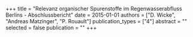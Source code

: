 +++
title = "Relevanz organischer Spurenstoffe im Regenwasserabfluss Berlins - Abschlussbericht"
date = 2015-01-01
authors = ["D. Wicke", "Andreas Matzinger", "P. Rouault"]
publication_types = ["4"]
abstract = ""
selected = false
publication = ""
+++

